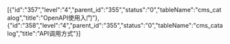 [{"id":"357","level":"4","parent_id":"355","status":"0","tableName":"cms_catalog","title":"OpenAPI使用入门"},{"id":"358","level":"4","parent_id":"355","status":"0","tableName":"cms_catalog","title":"API调用方式"}]